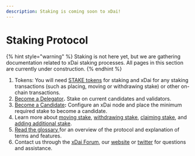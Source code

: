```yaml
---
description: Staking is coming soon to xDai!
---
```


# Staking Protocol

{% hint style="warning" %}
Staking is not here yet, but we are gathering documentation related to xDai staking processes. All pages in this section are currently under construction.
{% endhint %}

1. Tokens: You will need [STAKE tokens](get-stake-tokens.md) for staking and xDai for any staking transactions \(such as placing, moving or withdrawing stake\) or other on-chain transactions.
2. [Become a Delegator](become-a-delegator.md)**.** Stake on current candidates and validators.
3. [Become a Candidate](become-a-candidate-validator.md)**:** Configure an xDai node and place the minimum required stake to become a candidate.
4. Learn more about [moving stake](staking-operations/move-stake.md), [withdrawing stake](staking-operations/withdraw-stake.md), [claiming stake](staking-operations/claim-stake.md), and [adding additional stake](staking-operations/add-stake.md).
5. [Read the glossary ](terminology/untitled.md)for an overview of the protocol and explanation of terms and features.
6. Contact us through the [xDai Forum](https://forum.poa.network/c/xdai-chain), our [website](https://www.xdaichain.com) or [twitter](https://twitter.com/xdaichain) for questions and assistance.

